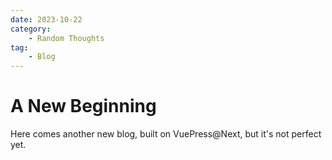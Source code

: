 ```yaml
---
date: 2023-10-22
category:
    - Random Thoughts
tag:
    - Blog
---
```

# A New Beginning
Here comes another new blog, built on VuePress@Next, but it's not perfect yet.